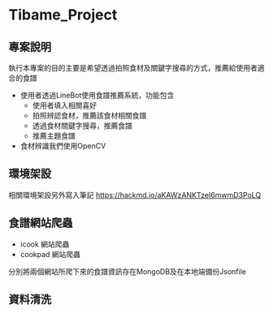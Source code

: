 # Tibame_Project
## 專案說明
執行本專案的目的主要是希望透過拍照食材及關鍵字搜尋的方式，推薦給使用者適合的食譜
- 使用者透過LineBot使用食譜推薦系統，功能包含
  - 使用者填入相關喜好
  - 拍照辨認食材，推薦該食材相關食譜
  - 透過食材關鍵字搜尋，推薦食譜
  - 推薦主題食譜
- 食材辨識我們使用OpenCV 

## 環境架設
相關環境架設另外寫入筆記
https://hackmd.io/aKAWzANKTzeI6mwmD3PoLQ


## 食譜網站爬蟲
- icook 網站爬蟲
- cookpad 網站爬蟲

分別將兩個網站所爬下來的食譜資訊存在MongoDB及在本地端備份Jsonfile

## 資料清洗
